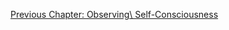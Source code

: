 <p id="nav"><a href="observing-self.html">Previous Chapter: Observing\ Self-Consciousness</a></p>

</section>

[^1]: Solomon, *In the Spirit of Hegel*, p. 218.
[^2]: Peter Kalkavage (*The Logic of Desire*, p. 486) suggests that the parallel
  between *Consciousness* and *Observing Reason* can be understood as follows:

    > Observing reason in its first phase resembles sense-certainty in its
    > attentiveness to the Thises of organic nature. In its second phase, it
    > posits the rational self as a Thing with many properties -- properties for
    > which reason finds laws. And in its third phase, it repeats the
    > understanding in positing a distinction between essence (invisible
    > selfhood) and appearance (outward signs).

    More concisely, Inwood ('Commentary', p. 429) puts forward this suggestion:

    > Observing reason corresponds to sensory certainty in description, to
    > perception in the classification of organisms, and to understanding in its
    > search for laws.
[^3]: §344.
[^4]: §177.
[^5]: See §174.
[^6]: §175.
[^7]: See §186-90.
[^8]: §194-5.
[^9]: See §197.
[^10]: See §202-4.
[^11]: §205.
[^12]: §212.
[^13]: §217.
[^14]: §228.
[^15]: §349.
[^16]: Ibid. Emphasis (in bold) added.
[^17]: Kalkavage, *The Logic of Desire*, p. 187.
[^18]: §350.
[^19]: Ibid.
[^20]: Inwood, 'Commentary' in *The Phenomenology of Spirit*, p. 429.
[^21]: §351.
[^22]: Aristotle, *Politics*, 1252a (*Basic Works* pp. 1127-8).
